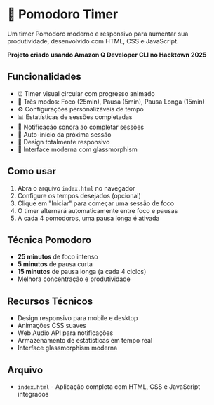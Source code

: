 # 🍅 Pomodoro Timer

Um timer Pomodoro moderno e responsivo para aumentar sua produtividade, desenvolvido com HTML, CSS e JavaScript.

**Projeto criado usando Amazon Q Developer CLI no Hacktown 2025**

## Funcionalidades

- ⏰ Timer visual circular com progresso animado
- 🎯 Três modos: Foco (25min), Pausa (5min), Pausa Longa (15min)
- ⚙️ Configurações personalizáveis de tempo
- 📊 Estatísticas de sessões completadas
- 🔔 Notificação sonora ao completar sessões
- 🔄 Auto-início da próxima sessão
- 📱 Design totalmente responsivo
- 🎨 Interface moderna com glassmorphism

## Como usar

1. Abra o arquivo `index.html` no navegador
2. Configure os tempos desejados (opcional)
3. Clique em "Iniciar" para começar uma sessão de foco
4. O timer alternará automaticamente entre foco e pausas
5. A cada 4 pomodoros, uma pausa longa é ativada

## Técnica Pomodoro

- **25 minutos** de foco intenso
- **5 minutos** de pausa curta
- **15 minutos** de pausa longa (a cada 4 ciclos)
- Melhora concentração e produtividade

## Recursos Técnicos

- Design responsivo para mobile e desktop
- Animações CSS suaves
- Web Audio API para notificações
- Armazenamento de estatísticas em tempo real
- Interface glassmorphism moderna

## Arquivo

- `index.html` - Aplicação completa com HTML, CSS e JavaScript integrados